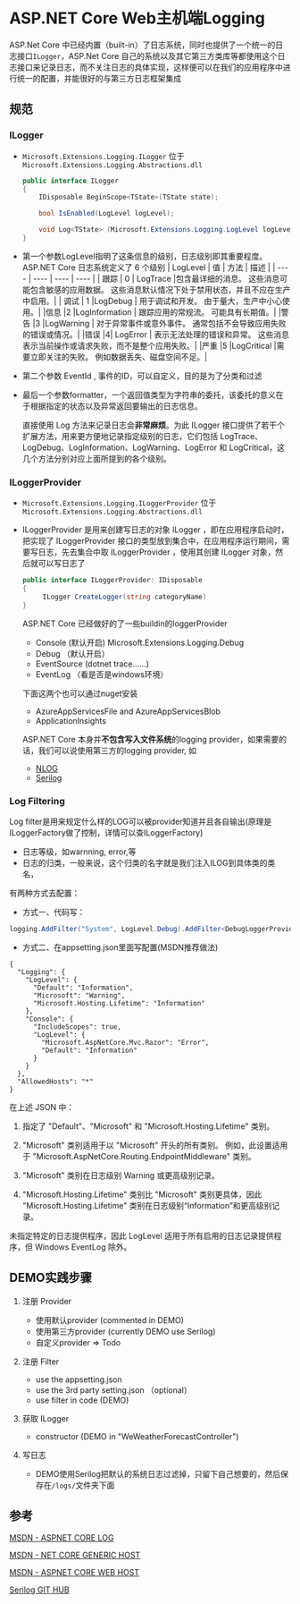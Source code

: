 # ASP.NET Core Web主机端Logging

ASP.Net Core 中已经内置（built-in）了日志系统，同时也提供了一个统一的日志接口`ILogger`，ASP.Net Core 自己的系统以及其它第三方类库等都使用这个日志接口来记录日志，而不关注日志的具体实现，这样便可以在我们的应用程序中进行统一的配置，并能很好的与第三方日志框架集成

## 规范 

### ILogger
- `Microsoft.Extensions.Logging.ILogger` 位于 `Microsoft.Extensions.Logging.Abstractions.dll`
	```C#
	public interface ILogger
	{
		IDisposable BeginScope<TState>(TState state);

		bool IsEnabled(LogLevel logLevel);

		void Log<TState> (Microsoft.Extensions.Logging.LogLevel logLevel, Microsoft.Extensions.Logging.EventId eventId, TState state, Exception exception, Func<TState,Exception,string> formatter);
	}
	```
- 第一个参数LogLevel指明了这条信息的级别，日志级别即其重要程度。ASP.NET Core 日志系统定义了 6 个级别
	| LogLevel | 值 | 方法 | 描述 |
	|  ----  | ----  | ----  | ----  |
	| 跟踪 | 0 | LogTrace |包含最详细的消息。 这些消息可能包含敏感的应用数据。 这些消息默认情况下处于禁用状态，并且不应在生产中启用。|
	| 调试 | 1 |LogDebug |	用于调试和开发。 由于量大，生产中小心使用。|
	|信息 |2 |LogInformation |	跟踪应用的常规流。 可能具有长期值。|
	|警告 |3 |LogWarning |	对于异常事件或意外事件。 通常包括不会导致应用失败的错误或情况。|
	|错误 |4| LogError |	表示无法处理的错误和异常。 这些消息表示当前操作或请求失败，而不是整个应用失败。|
	|严重 |5 |LogCritical	|需要立即关注的失败。 例如数据丢失、磁盘空间不足。|
- 第二个参数 EventId , 事件的ID，可以自定义，目的是为了分类和过滤
- 最后一个参数formatter，一个返回值类型为字符串的委托，该委托的意义在于根据指定的状态以及异常返回要输出的日志信息。

	直接使用 Log 方法来记录日志会**非常麻烦**。为此 ILogger 接口提供了若干个扩展方法，用来更方便地记录指定级别的日志，它们包括 LogTrace、LogDebug、LogInformation、LogWarning、LogError 和 LogCritical，这几个方法分别对应上面所提到的各个级别。

### ILoggerProvider 

- `Microsoft.Extensions.Logging.ILoggerProvider` 位于 `Microsoft.Extensions.Logging.Abstractions.dll`

- ILoggerProvider 是用来创建写日志的对象 ILogger ，即在应用程序启动时，把实现了 ILoggerProvider 接口的类型放到集合中，在应用程序运行期间，需要写日志，先去集合中取 ILoggerProvider ，使用其创建 ILogger 对象，然后就可以写日志了

	```C#
	public interface ILoggerProvider: IDisposable
	{
	     ILogger CreateLogger(string categoryName)
	}
	```

	ASP.NET Core 已经做好的了一些buildin的loggerProvider
	- Console (默认开启) Microsoft.Extensions.Logging.Debug
	- Debug （默认开启）
	- EventSource (dotnet trace......)
	- EventLog （看是否是windows环境）

	下面这两个也可以通过nuget安装
	- AzureAppServicesFile and AzureAppServicesBlob
	- ApplicationInsights

	ASP.NET Core 本身并**不包含写入文件系统**的logging provider，如果需要的话，我们可以说使用第三方的logging provider, 如 
	- [NLOG](https://github.com/NLog/NLog/wiki/Getting-started-with-ASP.NET-Core-5)
	- [Serilog](https://github.com/serilog/serilog-aspnetcore)


### Log Filtering

Log filter是用来规定什么样的LOG可以被provider知道并且各自输出(原理是ILoggerFactory做了控制，详情可以查ILoggerFactory)
- 日志等级，如warnning, error,等
- 日志的归类，一般来说，这个归类的名字就是我们注入ILOG到具体类的类名，

有两种方式去配置：

- 方式一、代码写：
```C#
logging.AddFilter("System", LogLevel.Debug).AddFilter<DebugLoggerProvider>("Microsoft", LogLevel.Information).AddFilter<ConsoleLoggerProvider>("Microsoft", LogLevel.Trace))
```
- 方式二、在appsetting.json里面写配置(MSDN推荐做法)
```
{
  "Logging": {
    "LogLevel": {
      "Default": "Information",
      "Microsoft": "Warning",
      "Microsoft.Hosting.Lifetime": "Information"
    },
    "Console": {
      "IncludeScopes": true,
      "LogLevel": {
        "Microsoft.AspNetCore.Mvc.Razor": "Error",
        "Default": "Information"
      }
    }
  },
  "AllowedHosts": "*"
}
```

在上述 JSON 中：

1. 指定了 "Default"、"Microsoft" 和 "Microsoft.Hosting.Lifetime" 类别。

2. "Microsoft" 类别适用于以 "Microsoft" 开头的所有类别。 例如，此设置适用于 "Microsoft.AspNetCore.Routing.EndpointMiddleware" 类别。

3. "Microsoft" 类别在日志级别 Warning 或更高级别记录。

4. "Microsoft.Hosting.Lifetime" 类别比 "Microsoft" 类别更具体，因此 "Microsoft.Hosting.Lifetime" 类别在日志级别“Information”和更高级别记录。

未指定特定的日志提供程序，因此 LogLevel 适用于所有启用的日志记录提供程序，但 Windows EventLog 除外。


## DEMO实践步骤
1. 注册 Provider
	- 使用默认provider (commented in DEMO)
	- 使用第三方provider (currently DEMO use Serilog)
	- 自定义provider => Todo

2. 注册 Filter
	- use the appsetting.json 
	- use the 3rd party setting.json （optional）
	- use filter in code (DEMO)

3. 获取 ILogger
	- constructor (DEMO in "WeWeatherForecastController")


4. 写日志
	- DEMO使用Serilog把默认的系统日志过滤掉，只留下自己想要的，然后保存在`/logs/`文件夹下面


## 参考
[MSDN - ASPNET CORE LOG](https://docs.microsoft.com/zh-cn/aspnet/core/fundamentals/logging/?view=aspnetcore-5.0#log-message-template)

[MSDN - NET CORE GENERIC HOST](https://docs.microsoft.com/en-us/aspnet/core/fundamentals/host/generic-host?view=aspnetcore-5.0)

[MSDN - ASPNET CORE WEB HOST](https://docs.microsoft.com/en-us/aspnet/core/fundamentals/host/web-host?view=aspnetcore-5.0)

[Serilog GIT HUB](https://github.com/serilog/)

